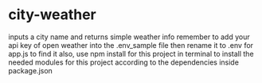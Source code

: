 # city-weather
inputs a city name and returns simple weather info
remember to add your api key of open weather into the .env_sample file
then rename it to .env for app.js to find it 
also, use npm install for this project in terminal to install the needed modules for this project according to the dependencies inside package.json
